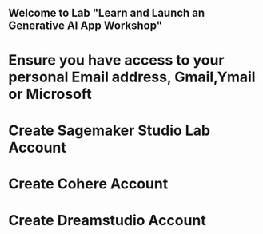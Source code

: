## Welcome to Lab "Learn and Launch an Generative AI App Workshop"

# Ensure you have access to your personal Email address, Gmail,Ymail or Microsoft

# Create Sagemaker Studio Lab Account



# Create Cohere Account


# Create Dreamstudio Account

